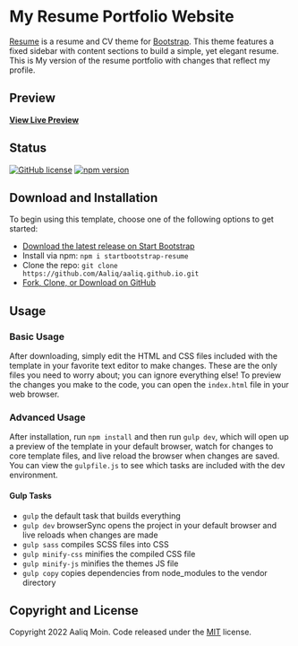 # My Resume Portfolio Website

[Resume](https://startbootstrap.com/template-overviews/resume/) is a resume and CV theme for [Bootstrap](http://getbootstrap.com/). This theme features a fixed sidebar with content sections to build a simple, yet elegant resume. This is My version of the resume portfolio with changes that reflect my profile.

## Preview

**[View Live Preview](https://aaliq.me/)**

## Status

[![GitHub license](https://img.shields.io/badge/license-MIT-blue.svg)](https://raw.githubusercontent.com/Aaliq/aaliq.github.io/master/LICENSE) <!-- Replace with your GitHub repository URL -->
[![npm version](https://img.shields.io/npm/v/startbootstrap-resume.svg)](https://www.npmjs.com/package/startbootstrap-resume)

## Download and Installation

To begin using this template, choose one of the following options to get started:
* [Download the latest release on Start Bootstrap](https://startbootstrap.com/template-overviews/resume/)
* Install via npm: `npm i startbootstrap-resume`
* Clone the repo: `git clone https://github.com/Aaliq/aaliq.github.io.git` <!-- Replace with your GitHub repository URL -->
* [Fork, Clone, or Download on GitHub](https://github.com/Aaliq/aaliq.github.io) <!-- Replace with your GitHub repository URL -->

## Usage

### Basic Usage

After downloading, simply edit the HTML and CSS files included with the template in your favorite text editor to make changes. These are the only files you need to worry about; you can ignore everything else! To preview the changes you make to the code, you can open the `index.html` file in your web browser.

### Advanced Usage

After installation, run `npm install` and then run `gulp dev`, which will open up a preview of the template in your default browser, watch for changes to core template files, and live reload the browser when changes are saved. You can view the `gulpfile.js` to see which tasks are included with the dev environment.

#### Gulp Tasks

- `gulp` the default task that builds everything
- `gulp dev` browserSync opens the project in your default browser and live reloads when changes are made
- `gulp sass` compiles SCSS files into CSS
- `gulp minify-css` minifies the compiled CSS file
- `gulp minify-js` minifies the themes JS file
- `gulp copy` copies dependencies from node_modules to the vendor directory

## Copyright and License

Copyright 2022 Aaliq Moin. Code released under the [MIT](https://github.com/Aaliq/aaliq.github.io/blob/master/LICENSE) license. <!-- Replace with your GitHub repository URL -->

